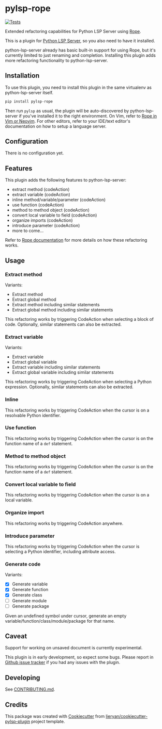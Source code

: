 # pylsp-rope

[![Tests](https://github.com/python-rope/pylsp-rope/actions/workflows/run-test.yml/badge.svg)](https://github.com/python-rope/pylsp-rope/actions/workflows/run-test.yml)

Extended refactoring capabilities for Python LSP Server using
[Rope](https://github.com/python-rope/rope).

This is a plugin for [Python LSP
Server](https://github.com/python-lsp/python-lsp-server), so you also need to
have it installed.

python-lsp-server already has basic built-in support for using Rope, but it's
currently limited to just renaming and completion. Installing this plugin adds
more refactoring functionality to python-lsp-server.

## Installation

To use this plugin, you need to install this plugin in the same virtualenv as
python-lsp-server itself.

``` bash
pip install pylsp-rope
```

Then run `pylsp` as usual, the plugin will be auto-discovered by
python-lsp-server if you've installed it to the right environment. On Vim,
refer to [Rope in Vim or
Neovim](https://github.com/python-rope/rope/wiki/Rope-in-Vim-or-Neovim). For
other editors, refer to your IDE/text editor's documentation on how to setup a
language server. 

## Configuration

There is no configuration yet.

## Features

This plugin adds the following features to python-lsp-server:

- extract method (codeAction)
- extract variable (codeAction)
- inline method/variable/parameter (codeAction)
- use function (codeAction)
- method to method object (codeAction)
- convert local variable to field (codeAction)
- organize imports (codeAction)
- introduce parameter (codeAction)
- more to come...

Refer to [Rope documentation](https://github.com/python-rope/rope/blob/master/docs/overview.rst)
for more details on how these refactoring works.

## Usage

### Extract method

Variants: 

- Extract method
- Extract global method
- Extract method including similar statements
- Extract global method including similar statements

This refactoring works by triggering CodeAction when selecting a block of code.
Optionally, similar statements can also be extracted.

### Extract variable

Variants: 

- Extract variable
- Extract global variable
- Extract variable including similar statements
- Extract global variable including similar statements

This refactoring works by triggering CodeAction when selecting a Python
expression. Optionally, similar statements can also be extracted.

### Inline

This refactoring works by triggering CodeAction when the cursor is on a
resolvable Python identifier.

### Use function

This refactoring works by triggering CodeAction when the cursor is on the
function name of a `def` statement.

### Method to method object

This refactoring works by triggering CodeAction when the cursor is on the
function name of a `def` statement.

### Convert local variable to field

This refactoring works by triggering CodeAction when the cursor is on a local
variable.

### Organize import

This refactoring works by triggering CodeAction anywhere.

### Introduce parameter

This refactoring works by triggering CodeAction when the cursor is selecting
a Python identifier, including attribute access.

### Generate code

Variants:

- [x] Generate variable
- [x] Generate function
- [x] Generate class
- [ ] Generate module
- [ ] Generate package

Given an undefined symbol under cursor, generate an empty
variable/function/class/module/package for that name.

## Caveat

Support for working on unsaved document is currently experimental.

This plugin is in early development, so expect some bugs. Please report in
[Github issue tracker](https://github.com/python-lsp/python-lsp-server/issues)
if you had any issues with the plugin.

## Developing

See [CONTRIBUTING.md](https://github.com/python-rope/pylsp-rope/blob/main/CONTRIBUTING.md).

## Credits

This package was created with
[Cookiecutter](https://github.com/audreyr/cookiecutter) from
[lieryan/cookiecutter-pylsp-plugin](https://github.com/lieryan/cookiecutter-pylsp-plugin)
project template.
